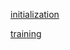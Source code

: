 [initialization](https://stackabuse.com/real-time-pose-estimation-from-video-in-python-with-yolov7/)

[training](https://learnopencv.com/fine-tuning-yolov7-on-custom-dataset/)
